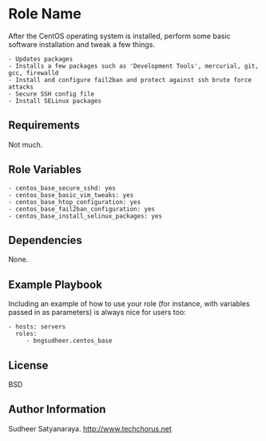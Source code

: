 Role Name
=========

After the CentOS operating system is installed, perform some basic software installation and tweak a few things.

    - Updates packages
    - Installs a few packages such as 'Development Tools', mercurial, git, gcc, firewalld
    - Install and configure fail2ban and protect against ssh brute force attacks
    - Secure SSH config file
    - Install SELinux packages

Requirements
------------

Not much.

Role Variables
--------------

    - centos_base_secure_sshd: yes
    - centos_base_basic_vim_tweaks: yes
    - centos_base_htop_configuration: yes
    - centos_base_fail2ban_configuration: yes
    - centos_base_install_selinux_packages: yes

Dependencies
------------

None.

Example Playbook
----------------

Including an example of how to use your role (for instance, with variables passed in as parameters) is always nice for users too:

    - hosts: servers
      roles:
         - bngsudheer.centos_base

License
-------

BSD

Author Information
------------------

Sudheer Satyanaraya. http://www.techchorus.net
